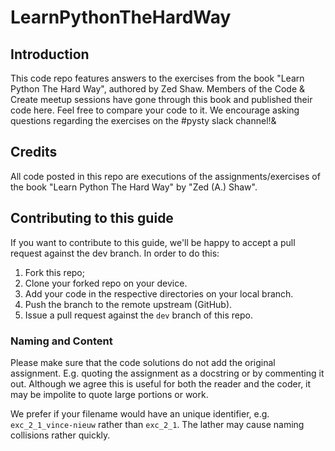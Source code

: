 # LearnPythonTheHardWay

## Introduction
This code repo features answers to the exercises from the book "Learn Python The Hard Way", authored by Zed Shaw. 
Members of the Code & Create meetup sessions have gone through this book and published their code here. Feel free to compare your code to it. 
We encourage asking questions regarding the exercises on the #pysty slack channel!&

## Credits
All code posted in this repo are executions of the assignments/exercises of the book "Learn Python The Hard Way" by "Zed (A.) Shaw".

## Contributing to this guide
If you want to contribute to this guide, we'll be happy to accept a pull request against the dev branch.
In order to do this:
1) Fork this repo;
2) Clone your forked repo on your device.
3) Add your code in the respective directories on your local branch.
4) Push the branch to the remote upstream (GitHub).
5) Issue a pull request against the `dev` branch of this repo.

### Naming and Content
Please make sure that the code solutions do not add the original assignment. E.g. quoting the assignment as a docstring or by commenting it out. 
Although we agree this is useful for both the reader and the coder, it may be impolite to quote large portions or work. 

We prefer if your filename would have an unique identifier, e.g. `exc_2_1_vince-nieuw` rather than `exc_2_1`. The lather may cause naming collisions rather quickly.

